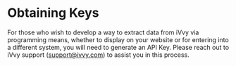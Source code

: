 # Obtaining Keys

For those who wish to develop a way to extract data from iVvy via programming means, whether to display on your website or for entering into a different system, you will need to generate an API Key. Please reach out to iVvy support (support@ivvy.com) to assist you in this process.
